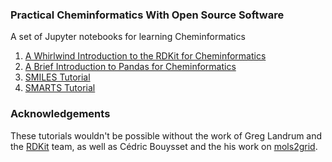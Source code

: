 ### Practical Cheminformatics With Open Source Software
A set of Jupyter notebooks for learning Cheminformatics

1. [A Whirlwind Introduction to the RDKit for Cheminformatics](https://colab.research.google.com/github/PatWalters/practical_cheminformatics_tutorials/blob/main/A_Whirlwind_Introduction_To_The_RDKit.ipynb)
2. [A Brief Introduction to Pandas for Cheminformatics](https://colab.research.google.com/github/PatWalters/practical_cheminformatics_tutorials/blob/main/pandas_intro.ipynb)
3. [SMILES Tutorial](https://colab.research.google.com/github/PatWalters/practical_cheminformatics_tutorials/blob/main/SMILES_tutorial.ipynb)
4. [SMARTS Tutorial](https://colab.research.google.com/github/PatWalters/practical_cheminformatics_tutorials/blob/main/SMARTS_tutorial.ipynb)

### Acknowledgements
These tutorials wouldn't be possible without the work of Greg Landrum and the [RDKit](https://www.rdkit.org/) team, as well as Cédric Bouysset and the his work on [mols2grid](https://github.com/cbouy/mols2grid). 